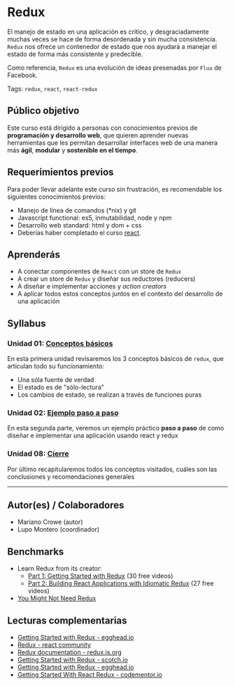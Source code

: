 # Redux

El manejo de estado en una aplicación es crítico, y desgraciadamente muchas
veces se hace de forma desordenada y sin mucha consistencia. `Redux` nos ofrece
un contenedor de estado que nos ayudará a manejar el estado de forma más
consistente y predecible.

Como referencia, `Redux` es una evolución de ideas presenadas por `Flux` de
Facebook.

Tags: `redux`, `react`, `react-redux`

## Público objetivo

Este curso está dirigido a personas con conocimientos previos de **programación
y desarrollo web**, que quieren aprender nuevas herramientas que les permitan
desarrollar interfaces web de una manera más **ágil**, **modular** y
**sostenible en el tiempo**.

## Requerimientos previos

Para poder llevar adelante este curso sin frustración, es recomendable los
siguientes conocimientos previos:

* Manejo de línea de comandos (\*nix) y git
* Javascript functional: es5, inmutabilidad, node y npm
* Desarrollo web standard: html y dom + css
* Deberías haber completado el curso [react](https://github.com/Laboratoria/curricula-js/tree/v2.x/topics/react).

## Aprenderás

* A conectar componentes de `React` con un store de `Redux`
* A crear un store de `Redux` y diseñar sus reductores (reducers)
* A diseñar e implementar acciones y _action creators_
* A aplicar todos estos conceptos juntos en el contexto del desarrollo de una aplicación

## Syllabus

### Unidad 01: [Conceptos básicos](01-intro)

En esta primera unidad revisaremos los 3 conceptos básicos de `redux`,
que articulan todo su funcionamiento:

- Una sóla fuente de verdad
- El estado es de "sólo-lectura"
- Los cambios de estado, se realizan a través de funciones puras

### Unidad 02: [Ejemplo paso a paso](02-example)

En esta segunda parte, veremos un ejemplo práctico **paso a paso** de como diseñar
e implementar una aplicación usando react y redux

### Unidad 08: [Cierre](08-closing)

Por último recapitularemos todos los conceptos visitados, cuáles son
las conclusiones y recomendaciones generales

***


## Autor(es) / Colaboradores

* Mariano Crowe (autor)
* Lupo Montero (coordinador)

## Benchmarks

* Learn Redux from its creator:
  - [Part 1: Getting Started with Redux](https://egghead.io/series/getting-started-with-redux)
    (30 free videos)
  - [Part 2: Building React Applications with Idiomatic Redux](https://egghead.io/courses/building-react-applications-with-idiomatic-redux)
    (27 free videos)
* [You Might Not Need Redux](https://medium.com/@dan_abramov/you-might-not-need-redux-be46360cf367)

## Lecturas complementarias

* [Getting Started with Redux - egghead.io](https://egghead.io/courses/getting-started-with-redux)
* [Redux - react community](https://github.com/reactjs/redux/blob/master/README.md)
* [Redux documentation - redux.js.org](http://redux.js.org/)
* [Getting Started with Redux - scotch.io](https://scotch.io/bar-talk/getting-started-with-redux-an-intro)
* [Getting Started with Redux - egghead.io](https://egghead.io/courses/getting-started-with-redux)
* [Getting Started With React Redux - codementor.io](https://www.codementor.io/mz026/getting-started-with-react-redux-an-intro-8r6kurcxf)
